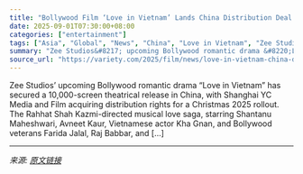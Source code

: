 ```yaml
---
title: "Bollywood Film ‘Love in Vietnam’ Lands China Distribution Deal (EXCLUSIVE)"
date: 2025-09-01T07:30:00+08:00
categories: ["entertainment"]
tags: ["Asia", "Global", "News", "China", "Love in Vietnam", "Zee Studios"]
summary: "Zee Studios&#8217; upcoming Bollywood romantic drama &#8220;Love in Vietnam&#8221; has secured a 10,000-screen theatrical release in China, with Shanghai YC Media and Film acquiring distribution right"
source_url: "https://variety.com/2025/film/news/love-in-vietnam-china-distribution-deal-1236503649/"
---
```


Zee Studios&#8217; upcoming Bollywood romantic drama &#8220;Love in Vietnam&#8221; has secured a 10,000-screen theatrical release in China, with Shanghai YC Media and Film acquiring distribution rights for a Christmas 2025 rollout. The Rahhat Shah Kazmi-directed musical love saga, starring Shantanu Maheshwari, Avneet Kaur, Vietnamese actor Kha Gnan, and Bollywood veterans Farida Jalal, Raj Babbar, and [&#8230;]

---

*来源: [原文链接](https://variety.com/2025/film/news/love-in-vietnam-china-distribution-deal-1236503649/)*
